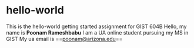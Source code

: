 # hello-world
This is the hello-world getting started assignment for GIST 604B
Hello, my name is **Poonam Rameshbabu**
I am a UA online student pursuing my MS in GIST
My ua email is ==poonam@arizona.edu==
